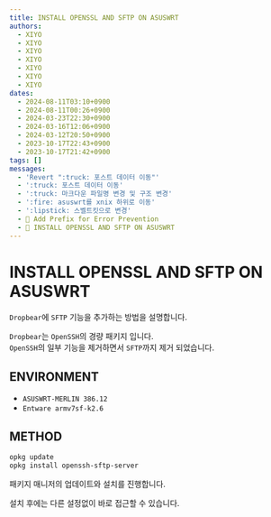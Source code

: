 ```yaml
---
title: INSTALL OPENSSL AND SFTP ON ASUSWRT
authors:
  - XIYO
  - XIYO
  - XIYO
  - XIYO
  - XIYO
  - XIYO
  - XIYO
dates:
  - 2024-08-11T03:10+0900
  - 2024-08-11T00:26+0900
  - 2024-03-23T22:30+0900
  - 2024-03-16T12:06+0900
  - 2024-03-12T20:50+0900
  - 2023-10-17T22:43+0900
  - 2023-10-17T21:42+0900
tags: []
messages:
  - 'Revert ":truck: 포스트 데이터 이동"'
  - ':truck: 포스트 데이터 이동'
  - ':truck: 마크다운 파일명 변경 및 구조 변경'
  - ':fire: asuswrt를 xnix 하위로 이동'
  - ':lipstick: 스벨트킷으로 변경'
  - 🔧 Add Prefix for Error Prevention
  - 🌱 INSTALL OPENSSL AND SFTP ON ASUSWRT
---
```

# INSTALL OPENSSL AND SFTP ON ASUSWRT

`Dropbear`에 `SFTP` 기능을 추가하는 방법을 설명합니다.

`Dropbear`는 `OpenSSH`의 경량 패키지 입니다. \
`OpenSSH`의 일부 기능을 제거하면서 `SFTP`까지 제거 되었습니다.

## ENVIRONMENT

- `ASUSWRT-MERLIN 386.12`
- `Entware armv7sf-k2.6`

## METHOD

```bash
opkg update
opkg install openssh-sftp-server
```

패키지 매니저의 업데이트와 설치를 진행합니다.

설치 후에는 다른 설정없이 바로 접근할 수 있습니다.
